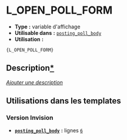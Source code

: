 # L_OPEN_POLL_FORM
* __Type__ __:__ variable d'affichage
* __Utilisable dans__ __:__ [`posting_poll_body`](../tpl/posting_poll_body.md#readme)
* __Utilisation__ __:__

```smarty
{L_OPEN_POLL_FORM}
```

## Description[*](https://fa-tvars.appspot.com/var/L_OPEN_POLL_FORM)
[*Ajouter une description*](https://fa-tvars.appspot.com/var/L_OPEN_POLL_FORM)

## Utilisations dans les templates

### Version Invision
* __[`posting_poll_body`](../tpl/posting_poll_body.md#readme)__ __:__ lignes [`6`](../src/invision/posting_poll_body.tpl#L6)

